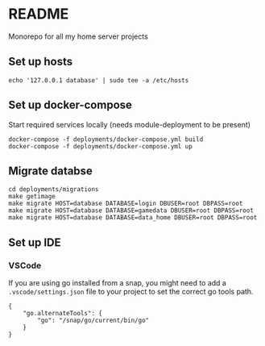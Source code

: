 # README #

Monorepo for all my home server projects


## Set up hosts
```
echo '127.0.0.1 database' | sudo tee -a /etc/hosts
```

## Set up docker-compose

Start required services locally (needs module-deployment to be present)
```
docker-compose -f deployments/docker-compose.yml build
docker-compose -f deployments/docker-compose.yml up
```

## Migrate databse

```
cd deployments/migrations
make getimage
make migrate HOST=database DATABASE=login DBUSER=root DBPASS=root
make migrate HOST=database DATABASE=gamedata DBUSER=root DBPASS=root
make migrate HOST=database DATABASE=data_home DBUSER=root DBPASS=root
```

## Set up IDE

### VSCode

If you are using go installed from a snap, you might need to add a `.vscode/settings.json` file to your project to set the correct go tools path.
```
{
    "go.alternateTools": {
        "go": "/snap/go/current/bin/go"
    }
}
```